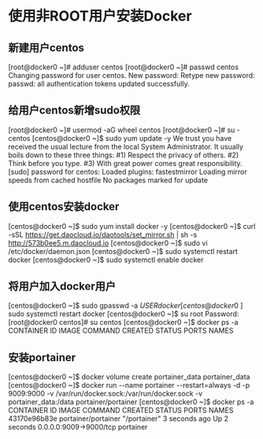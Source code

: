 # 使用非ROOT用户安装Docker

## 新建用户centos
[root@docker0 ~]# adduser centos
[root@docker0 ~]# passwd centos
Changing password for user centos.
New password: 
Retype new password: 
passwd: all authentication tokens updated successfully.

## 给用户centos新增sudo权限
[root@docker0 ~]# usermod -aG wheel centos
[root@docker0 ~]# su - centos
[centos@docker0 ~]$ sudo yum update -y
We trust you have received the usual lecture from the local System
Administrator. It usually boils down to these three things:
    #1) Respect the privacy of others.
    #2) Think before you type.
    #3) With great power comes great responsibility.
[sudo] password for centos: 
Loaded plugins: fastestmirror
Loading mirror speeds from cached hostfile
No packages marked for update

## 使用centos安装docker
[centos@docker0 ~]$ sudo yum install docker -y 
[centos@docker0 ~]$ curl -sSL https://get.daocloud.io/daotools/set_mirror.sh | sh -s http://573b0ee5.m.daocloud.io
[centos@docker0 ~]$ sudo vi /etc/docker/daemon.json
[centos@docker0 ~]$ sudo systemctl restart docker 
[centos@docker0 ~]$ sudo systemctl enable docker 

## 将用户加入docker用户
[centos@docker0 ~]$  sudo gpasswd -a ${USER} docker
[centos@docker0 ~]$ sudo systemctl restart docker
[centos@docker0 ~]$ su root
Password: 
[root@docker0 centos]# su centos
[centos@docker0 ~]$ docker ps -a
CONTAINER ID        IMAGE               COMMAND             CREATED             STATUS              PORTS               NAMES

## 安装portainer
[centos@docker0 ~]$ docker volume create portainer_data
portainer_data
[centos@docker0 ~]$ docker run --name portainer --restart=always -d -p 9009:9000 -v /var/run/docker.sock:/var/run/docker.sock -v portainer_data:/data portainer/portainer
[centos@docker0 ~]$ docker ps -a
CONTAINER ID        IMAGE                 COMMAND             CREATED             STATUS              PORTS                    NAMES
43170e96b83e        portainer/portainer   "/portainer"        3 seconds ago       Up 2 seconds        0.0.0.0:9009->9000/tcp   portainer
